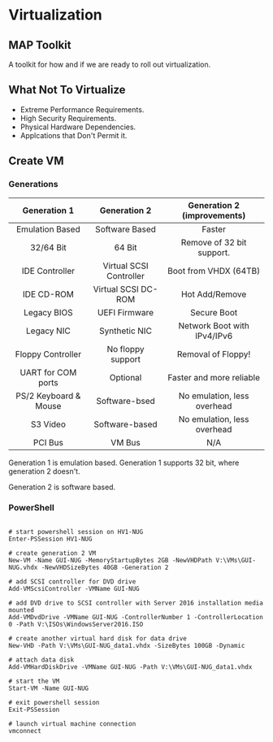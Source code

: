 <!-- TITLE: Server 2016 Virtualization -->
<!-- SUBTITLE: A quick summary of Virtualization -->

# Virtualization

## MAP Toolkit

A toolkit for how and if we are ready to roll out virtualization. 


## What Not To Virtualize

* Extreme Performance Requirements.
* High Security Requirements.
* Physical Hardware Dependencies.
* Applcations that Don't Permit it.

## Create VM

### Generations

|      Generation 1     	|       Generation 2      	| Generation 2 (improvements) 	|
|:---------------------:	|:-----------------------:	|:---------------------------:	|
|    Emulation Based    	|      Software Based     	|            Faster           	|
|       32/64 Bit       	|          64 Bit         	|  Remove of 32 bit support.  	|
|     IDE Controller    	| Virtual SCSI Controller 	|    Boot from VHDX (64TB)    	|
|       IDE CD-ROM      	|   Virtual SCSI DC-ROM   	|        Hot Add/Remove       	|
|      Legacy BIOS      	|      UEFI Firmware      	|         Secure Boot         	|
|       Legacy NIC      	|      Synthetic NIC      	| Network Boot with IPv4/IPv6 	|
|   Floppy Controller   	|    No floppy support    	|      Removal of Floppy!     	|
|   UART for COM ports  	|         Optional        	|   Faster and more reliable  	|
| PS/2 Keyboard & Mouse 	|      Software-bsed      	| No emulation, less overhead 	|
|        S3 Video       	|      Software-based     	| No emulation, less overhead 	|
|        PCI Bus        	|          VM Bus         	|             N/A             	|


Generation 1 is emulation based.
Generation 1 supports 32 bit, where generation 2 doesn't.

Generation 2 is software based.



### PowerShell

```

# start powershell session on HV1-NUG
Enter-PSSession HV1-NUG

# create generation 2 VM
New-VM -Name GUI-NUG -MemoryStartupBytes 2GB -NewVHDPath V:\VMs\GUI-NUG.vhdx -NewVHDSizeBytes 40GB -Generation 2

# add SCSI controller for DVD drive
Add-VMScsiController -VMName GUI-NUG

# add DVD drive to SCSI controller with Server 2016 installation media mounted
Add-VMDvdDrive -VMName GUI-NUG -ControllerNumber 1 -ControllerLocation 0 -Path V:\ISOs\WindowsServer2016.ISO

# create another virtual hard disk for data drive
New-VHD -Path V:\VMs\GUI-NUG_data1.vhdx -SizeBytes 100GB -Dynamic

# attach data disk
Add-VMHardDiskDrive -VMName GUI-NUG -Path V:\VMs\GUI-NUG_data1.vhdx

# start the VM
Start-VM -Name GUI-NUG

# exit powershell session
Exit-PSSession

# launch virtual machine connection
vmconnect
```